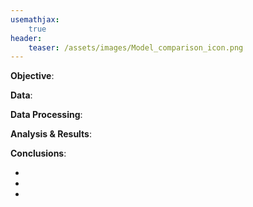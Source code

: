 ```yaml
---
usemathjax:
    true
header: 
    teaser: /assets/images/Model_comparison_icon.png
---
```


<object data="/assets/supplementaryfiles/INVESTIGATING LONG-TERM PHYSICAL CHEMICAL AND BIOLOGICAL CHANGES.pdf" width="1000" height="1000" type='application/pdf'></object>



__Objective__:


__Data__:


__Data Processing__:


__Analysis & Results__:


__Conclusions__:

- 
- 
- 
